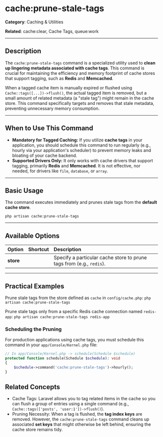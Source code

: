 # cache:prune-stale-tags

**Category**: Caching & Utilities

**Related**: cache:clear, Cache Tags, queue:work

---

## Description

The `cache:prune-stale-tags` command is a specialized utility used to **clean up lingering metadata associated with cache tags**. This command is crucial for maintaining the efficiency and memory footprint of cache stores that support tagging, such as **Redis** and **Memcached**.

When a tagged cache item is manually expired or flushed using `Cache::tags([...])->flush()`, the actual tagged item is removed, but a small amount of related metadata (a "stale tag") might remain in the cache store. This command specifically targets and removes that stale metadata, preventing unnecessary memory consumption.

---

## When to Use This Command

- **Mandatory for Tagged Caching:** If you utilize **cache tags** in your application, you should schedule this command to run regularly (e.g., hourly via your application's scheduler) to prevent memory leaks and bloating of your cache backend.
- **Supported Drivers Only:** It only works with cache drivers that support tagging, primarily **Redis** and **Memcached**. It is not effective, nor needed, for drivers like `file`, `database`, or `array`.

---

## Basic Usage

The command executes immediately and prunes stale tags from the **default cache store**.

`php artisan cache:prune-stale-tags`

---

## Available Options

| Option | Shortcut | Description |
| :--- | :--- | :--- |
| **store** | | Specify a particular cache store to prune tags from (e.g., `redis`). |

---

## Practical Examples

Prune stale tags from the store defined as `cache` in `config/cache.php`:
`php artisan cache:prune-stale-tags`

Prune stale tags only from a specific Redis cache connection named `redis-app`:
`php artisan cache:prune-stale-tags redis-app`

### Scheduling the Pruning

For production applications using cache tags, you must schedule this command in your `app/Console/Kernel.php` file:

```php
// In app/Console/Kernel.php -> schedule(Schedule $schedule)
protected function schedule(Schedule $schedule): void
{
    $schedule->command('cache:prune-stale-tags')->hourly();
}
```
## Related Concepts

* Cache Tags: Laravel allows you to tag related items in the cache so you can flush a group of entries using a single command (e.g., `Cache::tags(['posts', 'user:1'])->flush()`).
* Pruning Necessity: When a tag is flushed, the **tag index keys** are removed. However, the `cache:prune-stale-tags` command cleans up associated **set keys** that might otherwise be left behind, ensuring the cache store remains tidy.
